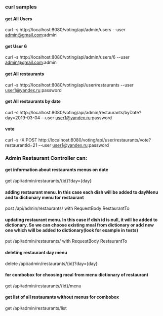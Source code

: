 ### curl samples 

#### get All Users
curl -s http://localhost:8080/voting/api/admin/users --user admin@gmail.com:admin

#### get User 6
curl -s http://localhost:8080/voting/api/admin/users/6 --user admin@gmail.com:admin

#### get All restaurants
curl -s http://localhost:8080/voting/api/user/restaurants --user user1@yandex.ru:password

#### get All restaurants by date
curl -s http://localhost:8080/voting/api/admin/restaurants/byDate?day=2019-03-04 --user user1@yandex.ru:password

#### vote
curl -s -X POST http://localhost:8080/voting/api/user/restaurants/vote?restaurantId=21 --user user1@yandex.ru:password

### Admin Restaurant Controller can:
#### get information about restaurants menus on date
get /api/admin/restaurants/{id}?day={day}
#### adding restaurant menu. In this case each dish will be added to dayMenu and to dictionary menu for restaurant
post /api/admin/restaurants/ with RequestBody RestaurantTo
#### updating restaurant menu. In this case if dish id is null, it will be added to dictionary. So we can choose existing meal from dictionary or add new one which will be added to dictionary(look for example in tests)
put /api/admin/restaurants/ with RequestBody RestaurantTo
#### deleting restaurant day menu
delete /api/admin/restaurants/{id}?day={day}
#### for combobox for choosing meal from menu dictionary of restaurant
get /api/admin/restaurants/{id}/menu
#### get list of all restaurants without menus for combobox 
get /api/admin/restaurants/list
